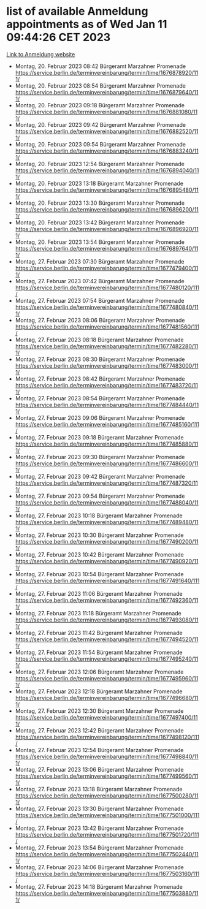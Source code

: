 # list of available Anmeldung appointments as of Wed Jan 11 09:44:26 CET 2023
[Link to Anmeldung website](https://service.berlin.de/terminvereinbarung/termin/tag.php?termin=0&anliegen[]=120686&dienstleisterlist=122210,122217,327316,122219,327312,122227,327314,122231,327346,122243,327348,122252,329742,122260,329745,122262,329748,122254,329751,122271,327278,122273,327274,122277,327276,330436,122280,327294,122282,327290,122284,327292,327539,122291,327270,122285,327266,122286,327264,122296,327268,150230,329760,122301,327282,122297,327286,122294,327284,122312,329763,122314,329775,122304,327330,122311,327334,122309,327332,122281,327352,122279,329772,122276,327324,122274,327326,122267,329766,122246,327318,122251,327320,122257,327322,122208,327298,122226,327300,121362,121364&herkunft=http%3A%2F%2Fservice.berlin.de%2Fdienstleistung%2F120686%2F)
- Montag, 20. Februar 2023 08:42 Bürgeramt Marzahner Promenade https://service.berlin.de/terminvereinbarung/termin/time/1676878920/111/
- Montag, 20. Februar 2023 08:54 Bürgeramt Marzahner Promenade https://service.berlin.de/terminvereinbarung/termin/time/1676879640/111/
- Montag, 20. Februar 2023 09:18 Bürgeramt Marzahner Promenade https://service.berlin.de/terminvereinbarung/termin/time/1676881080/111/
- Montag, 20. Februar 2023 09:42 Bürgeramt Marzahner Promenade https://service.berlin.de/terminvereinbarung/termin/time/1676882520/111/
- Montag, 20. Februar 2023 09:54 Bürgeramt Marzahner Promenade https://service.berlin.de/terminvereinbarung/termin/time/1676883240/111/
- Montag, 20. Februar 2023 12:54 Bürgeramt Marzahner Promenade https://service.berlin.de/terminvereinbarung/termin/time/1676894040/111/
- Montag, 20. Februar 2023 13:18 Bürgeramt Marzahner Promenade https://service.berlin.de/terminvereinbarung/termin/time/1676895480/111/
- Montag, 20. Februar 2023 13:30 Bürgeramt Marzahner Promenade https://service.berlin.de/terminvereinbarung/termin/time/1676896200/111/
- Montag, 20. Februar 2023 13:42 Bürgeramt Marzahner Promenade https://service.berlin.de/terminvereinbarung/termin/time/1676896920/111/
- Montag, 20. Februar 2023 13:54 Bürgeramt Marzahner Promenade https://service.berlin.de/terminvereinbarung/termin/time/1676897640/111/
- Montag, 27. Februar 2023 07:30 Bürgeramt Marzahner Promenade https://service.berlin.de/terminvereinbarung/termin/time/1677479400/111/
- Montag, 27. Februar 2023 07:42 Bürgeramt Marzahner Promenade https://service.berlin.de/terminvereinbarung/termin/time/1677480120/111/
- Montag, 27. Februar 2023 07:54 Bürgeramt Marzahner Promenade https://service.berlin.de/terminvereinbarung/termin/time/1677480840/111/
- Montag, 27. Februar 2023 08:06 Bürgeramt Marzahner Promenade https://service.berlin.de/terminvereinbarung/termin/time/1677481560/111/
- Montag, 27. Februar 2023 08:18 Bürgeramt Marzahner Promenade https://service.berlin.de/terminvereinbarung/termin/time/1677482280/111/
- Montag, 27. Februar 2023 08:30 Bürgeramt Marzahner Promenade https://service.berlin.de/terminvereinbarung/termin/time/1677483000/111/
- Montag, 27. Februar 2023 08:42 Bürgeramt Marzahner Promenade https://service.berlin.de/terminvereinbarung/termin/time/1677483720/111/
- Montag, 27. Februar 2023 08:54 Bürgeramt Marzahner Promenade https://service.berlin.de/terminvereinbarung/termin/time/1677484440/111/
- Montag, 27. Februar 2023 09:06 Bürgeramt Marzahner Promenade https://service.berlin.de/terminvereinbarung/termin/time/1677485160/111/
- Montag, 27. Februar 2023 09:18 Bürgeramt Marzahner Promenade https://service.berlin.de/terminvereinbarung/termin/time/1677485880/111/
- Montag, 27. Februar 2023 09:30 Bürgeramt Marzahner Promenade https://service.berlin.de/terminvereinbarung/termin/time/1677486600/111/
- Montag, 27. Februar 2023 09:42 Bürgeramt Marzahner Promenade https://service.berlin.de/terminvereinbarung/termin/time/1677487320/111/
- Montag, 27. Februar 2023 09:54 Bürgeramt Marzahner Promenade https://service.berlin.de/terminvereinbarung/termin/time/1677488040/111/
- Montag, 27. Februar 2023 10:18 Bürgeramt Marzahner Promenade https://service.berlin.de/terminvereinbarung/termin/time/1677489480/111/
- Montag, 27. Februar 2023 10:30 Bürgeramt Marzahner Promenade https://service.berlin.de/terminvereinbarung/termin/time/1677490200/111/
- Montag, 27. Februar 2023 10:42 Bürgeramt Marzahner Promenade https://service.berlin.de/terminvereinbarung/termin/time/1677490920/111/
- Montag, 27. Februar 2023 10:54 Bürgeramt Marzahner Promenade https://service.berlin.de/terminvereinbarung/termin/time/1677491640/111/
- Montag, 27. Februar 2023 11:06 Bürgeramt Marzahner Promenade https://service.berlin.de/terminvereinbarung/termin/time/1677492360/111/
- Montag, 27. Februar 2023 11:18 Bürgeramt Marzahner Promenade https://service.berlin.de/terminvereinbarung/termin/time/1677493080/111/
- Montag, 27. Februar 2023 11:42 Bürgeramt Marzahner Promenade https://service.berlin.de/terminvereinbarung/termin/time/1677494520/111/
- Montag, 27. Februar 2023 11:54 Bürgeramt Marzahner Promenade https://service.berlin.de/terminvereinbarung/termin/time/1677495240/111/
- Montag, 27. Februar 2023 12:06 Bürgeramt Marzahner Promenade https://service.berlin.de/terminvereinbarung/termin/time/1677495960/111/
- Montag, 27. Februar 2023 12:18 Bürgeramt Marzahner Promenade https://service.berlin.de/terminvereinbarung/termin/time/1677496680/111/
- Montag, 27. Februar 2023 12:30 Bürgeramt Marzahner Promenade https://service.berlin.de/terminvereinbarung/termin/time/1677497400/111/
- Montag, 27. Februar 2023 12:42 Bürgeramt Marzahner Promenade https://service.berlin.de/terminvereinbarung/termin/time/1677498120/111/
- Montag, 27. Februar 2023 12:54 Bürgeramt Marzahner Promenade https://service.berlin.de/terminvereinbarung/termin/time/1677498840/111/
- Montag, 27. Februar 2023 13:06 Bürgeramt Marzahner Promenade https://service.berlin.de/terminvereinbarung/termin/time/1677499560/111/
- Montag, 27. Februar 2023 13:18 Bürgeramt Marzahner Promenade https://service.berlin.de/terminvereinbarung/termin/time/1677500280/111/
- Montag, 27. Februar 2023 13:30 Bürgeramt Marzahner Promenade https://service.berlin.de/terminvereinbarung/termin/time/1677501000/111/
- Montag, 27. Februar 2023 13:42 Bürgeramt Marzahner Promenade https://service.berlin.de/terminvereinbarung/termin/time/1677501720/111/
- Montag, 27. Februar 2023 13:54 Bürgeramt Marzahner Promenade https://service.berlin.de/terminvereinbarung/termin/time/1677502440/111/
- Montag, 27. Februar 2023 14:06 Bürgeramt Marzahner Promenade https://service.berlin.de/terminvereinbarung/termin/time/1677503160/111/
- Montag, 27. Februar 2023 14:18 Bürgeramt Marzahner Promenade https://service.berlin.de/terminvereinbarung/termin/time/1677503880/111/
